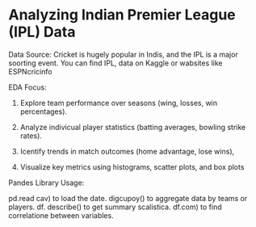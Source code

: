 # Analyzing Indian Premier League (IPL) Data

Data Source: Cricket is hugely popular in Indis, and the IPL is a major soorting event. You can find IPL, data on Kaggle or wabsites like ESPNcricinfo

EDA Focus:

1. Explore team performance over seasons (wing, losses, win percentages).

2. Analyze indivicual player statistics (batting averages, bowling strike rates).

3. Icentify trends in match outcomes (home advantage, lose wins),

4. Visualize key metrics using histograms, scatter plots, and box plots

Pandes Library Usage:

pd.read cav) to load the date. digcupoy() to aggregate data by teams or players. df. describe() to get summary scalistica. df.com) to find correlatione between variables.
